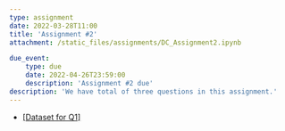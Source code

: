 ```yaml
---
type: assignment
date: 2022-03-28T11:00
title: 'Assignment #2'
attachment: /static_files/assignments/DC_Assignment2.ipynb

due_event: 
    type: due
    date: 2022-04-26T23:59:00
    description: 'Assignment #2 due'
description: 'We have total of three questions in this assignment.'
---
```

- [[Dataset for Q1]](https://www.dropbox.com/s/s6dhze7z7xw3n5b/climate.csv?dl=0)
